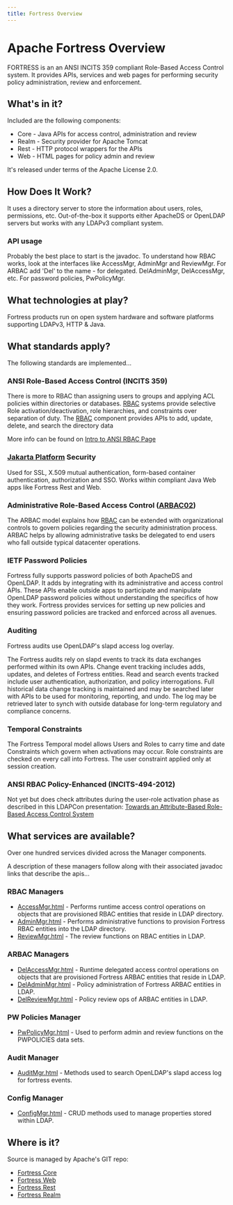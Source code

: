 ```yaml
---
title: Fortress Overview
---
```


# Apache Fortress Overview

FORTRESS is an an ANSI INCITS 359 compliant Role-Based Access Control system. It provides APIs, services and web pages for performing security policy administration, review and enforcement.  

## What's in it?  

Included are the following components:

* Core  - Java APIs for access control, administration and review
* Realm - Security provider for Apache Tomcat
* Rest  - HTTP protocol wrappers for the APIs
* Web   - HTML pages for policy admin and review

It's released under terms of the Apache License 2.0. 

## How Does It Work?

It uses a directory server to store the information about users, roles, permissions, etc.  Out-of-the-box it supports either ApacheDS or OpenLDAP servers but works with any LDAPv3 compliant system.

### API usage
Probably the best place to start is the javadoc.  To understand how RBAC works, look at the interfaces like AccessMgr, AdminMgr and ReviewMgr.  For ARBAC add 'Del' to the name - for delegated.  DelAdminMgr, DelAccessMgr, etc.  For password policies, PwPolicyMgr.

## What technologies at play?

Fortress products run on open system hardware and software platforms supporting LDAPv3, HTTP & Java.  

## What standards apply?

The following standards are implemented...

### ANSI Role-Based Access Control (INCITS 359) 

There is more to RBAC than assigning users to groups and applying ACL policies within directories or databases.  [RBAC](https://csrc.nist.gov/groups/SNS/rbac/documents/draft-rbac-implementation-std-v01.pdf) systems provide selective Role activation/deactivation, role hierarchies, and constraints over separation of duty.  The [RBAC](https://csrc.nist.gov/groups/SNS/rbac/documents/draft-rbac-implementation-std-v01.pdf) component provides APIs to add, update, delete, and search the directory data

More info can be found on [Intro to ANSI RBAC Page](user-guide/1-intro-rbac.html)

### [Jakarta Platform](https://jakarta.ee/specifications/security/) Security

Used for SSL, X.509 mutual authentication, form-based container authentication, authorization and SSO.  Works within compliant Java Web apps like Fortress Rest and Web.  

### Administrative Role-Based Access Control ([ARBAC02](https://profsandhu.com/journals/tissec/p113-oh.pdf))

The ARBAC model explains how [RBAC](https://csrc.nist.gov/groups/SNS/rbac/documents/draft-rbac-implementation-std-v01.pdf) can be extended with organizational controls to govern policies regarding the security administration process. ARBAC helps by allowing administrative tasks be delegated to end users who fall outside typical datacenter operations. 

### IETF Password Policies

Fortress fully supports password policies of both ApacheDS and OpenLDAP.  It adds by integrating with its administrative and access control APIs.  These APIs enable outside apps to participate and manipulate OpenLDAP password policies without understanding the specifics of how they work. Fortress provides services for setting up new policies and ensuring password policies are tracked and enforced across all avenues.

### Auditing

Fortress audits use OpenLDAP's slapd access log overlay.

The Fortress audits rely on slapd events to track its data exchanges performed within its own APIs.  Change event tracking includes adds, updates, and deletes of Fortress entities.  Read and search events tracked include user authentication, authorization, and policy interrogations.  Full historical data change tracking is maintained and may be searched later with APIs to be used for monitoring, reporting, and undo. The log may be retrieved later to synch with outside database for long-term regulatory and compliance concerns.  

### Temporal Constraints 

The Fortress Temporal model allows Users and Roles to carry time and date Constraints which govern when activations may occur. Role constraints are checked on every call into Fortress.  The user constraint applied only at session creation.

### ANSI RBAC Policy-Enhanced (INCITS-494-2012)

Not yet but does check attributes during the user-role activation phase as described in this LDAPCon presentation: [Towards an Attribute-Based Role-Based Access Control System](https://ldapcon.org/2019/wp-content/events/PGRNSN.htm)

## What services are available?

Over one hundred services divided across the Manager components.

A description of these managers follow along with their associated javadoc links that describe the apis...

### RBAC Managers

* [AccessMgr.html](https://directory.apache.org/fortress/gen-docs/latest/apidocs/org/apache/directory/fortress/core/AccessMgr.html) - Performs runtime access control operations on objects that are provisioned RBAC entities that reside in LDAP directory.
* [AdminMgr.html](https://directory.apache.org/fortress/gen-docs/latest/apidocs/org/apache/directory/fortress/core/AdminMgr.html) - Performs administrative functions to provision Fortress RBAC entities into the LDAP directory.
* [ReviewMgr.html](https://directory.apache.org/fortress/gen-docs/latest/apidocs/org/apache/directory/fortress/core/ReviewMgr.html) - The review functions on RBAC entities in LDAP.

### ARBAC Managers

* [DelAccessMgr.html](https://directory.apache.org/fortress/gen-docs/latest/apidocs/org/apache/directory/fortress/core/DelAccessMgr.html) - Runtime delegated access control operations on objects that are provisioned Fortress ARBAC entities that reside in LDAP.
* [DelAdminMgr.html](https://directory.apache.org/fortress/gen-docs/latest/apidocs/org/apache/directory/fortress/core/DelAdminMgr.html) - Policy administration of Fortress ARBAC entities in LDAP.
* [DelReviewMgr.html](https://directory.apache.org/fortress/gen-docs/latest/apidocs/org/apache/directory/fortress/core/DelReviewMgr.html) - Policy review ops of ARBAC entities in LDAP.

### PW Policies Manager

* [PwPolicyMgr.html](https://directory.apache.org/fortress/gen-docs/latest/apidocs/org/apache/directory/fortress/core/PwPolicyMgr.html) - Used to perform admin and review functions on the PWPOLICIES data sets.

### Audit Manager

* [AuditMgr.html](https://directory.apache.org/fortress/gen-docs/latest/apidocs/org/apache/directory/fortress/core/AuditMgr.html) - Methods used to search OpenLDAP's slapd access log for fortress events.

### Config Manager

* [ConfigMgr.html](https://directory.apache.org/fortress/gen-docs/latest/apidocs/org/apache/directory/fortress/core/ConfigMgr.html) - CRUD methods used to manage properties stored within LDAP.

## Where is it?

Source is managed by Apache's GIT repo:

* [Fortress Core](https://gitbox.apache.org/repos/asf/directory-fortress-core.git)
* [Fortress Web](https://gitbox.apache.org/repos/asf/directory-fortress-commander.git)
* [Fortress Rest](https://gitbox.apache.org/repos/asf/directory-fortress-enmasse.git)
* [Fortress Realm](https://gitbox.apache.org/repos/asf/directory-fortress-realm.git)
